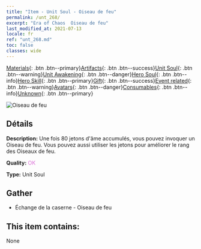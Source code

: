 ```yaml
---
title: "Item - Unit Soul - Oiseau de feu"
permalink: /unt_268/
excerpt: "Era of Chaos  Oiseau de feu"
last_modified_at: 2021-07-13
locale: fr
ref: "unt_268.md"
toc: false
classes: wide
---
```

 [Materials](/ItemsFR/){: .btn .btn--primary}[Artifacts](/ItemsFR/Artifacts/){: .btn .btn--success}[Unit Soul](/ItemsFR/UnitSoul/){: .btn .btn--warning}[Unit Awakening](/ItemsFR/UnitAwakening/){: .btn .btn--danger}[Hero Soul](/ItemsFR/HeroSoul/){: .btn .btn--info}[Hero Skill](/ItemsFR/HeroSkill/){: .btn .btn--primary}[Gift](/ItemsFR/Gift/){: .btn .btn--success}[Event related](/ItemsFR/Events/){: .btn .btn--warning}[Avatars](/ItemsFR/Avatars/){: .btn .btn--danger}[Consumables](/ItemsFR/Consumables/){: .btn .btn--info}[Unknown](/ItemsFR/Unknown/){: .btn .btn--primary}

 ![Oiseau de feu](/images/u/ti_fenghuang.jpg)

## Détails
 **Description:** Une fois 80 jetons d'âme accumulés, vous pouvez invoquer un Oiseau de feu. Vous pouvez aussi utiliser les jetons pour améliorer le rang des Oiseaux de feu.

 **Quality:** <span style="color: #DA70D6">OK</span>

 **Type:** Unit Soul

## Gather

*    Échange de la caserne - Oiseau de feu 

## This item contains:

  None

